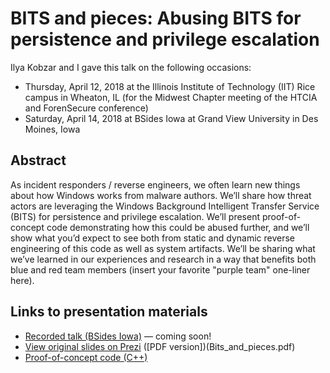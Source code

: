 # BITS and pieces: Abusing BITS for persistence and privilege escalation

Ilya Kobzar and I gave this talk on the following occasions:

 - Thursday, April 12, 2018 at the Illinois Institute of Technology (IIT) Rice campus in Wheaton, IL (for the Midwest Chapter meeting of the HTCIA and ForenSecure conference)
 - Saturday, April 14, 2018 at BSides Iowa at Grand View University in Des Moines, Iowa

## Abstract

As incident responders / reverse engineers, we often learn new things about how Windows works from malware authors. We’ll share how threat actors are leveraging the Windows Background Intelligent Transfer Service (BITS) for persistence and privilege escalation. We’ll present proof-of-concept code demonstrating how this could be abused further, and we’ll show what you’d expect to see both from static and dynamic reverse engineering of this code as well as system artifacts. We’ll be sharing what we’ve learned in our experiences and research in a way that benefits both blue and red team members (insert your favorite "purple team" one-liner here).

## Links to presentation materials

 - [Recorded talk (BSides Iowa)](#) &mdash; coming soon!
 - [View original slides on Prezi](https://prezi.com/view/WcB25JR7W7TeEh6Yvue7/) ([PDF version])(Bits_and_pieces.pdf)
 - [Proof-of-concept code (C++)](BitsPoC.cpp)

